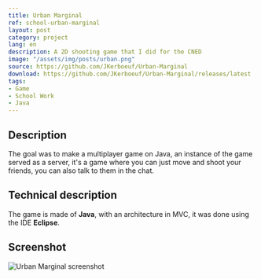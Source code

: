 ```yaml
---
title: Urban Marginal
ref: school-urban-marginal
layout: post
category: project
lang: en
description: A 2D shooting game that I did for the CNED
image: "/assets/img/posts/urban.png"
source: https://github.com/JKerboeuf/Urban-Marginal
download: https://github.com/JKerboeuf/Urban-Marginal/releases/latest
tags:
- Game
- School Work
- Java
---
```


## Description

The goal was to make a multiplayer game on Java, an instance of the game served as a server, it's a game where you can just move and shoot your friends, you can also talk to them in the chat.

## Technical description

The game is made of **Java**, with an architecture in MVC, it was done using the IDE **Eclipse**.

## Screenshot

![Urban Marginal screenshot](https://i.imgur.com/QdeYKwh.png)

